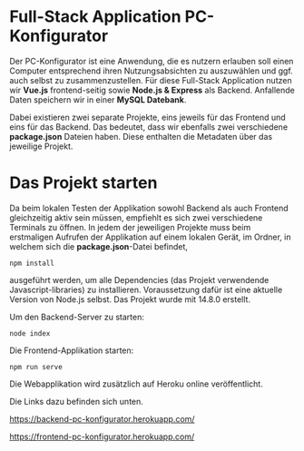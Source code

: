 # Full-Stack Application PC-Konfigurator

Der PC-Konfigurator ist eine Anwendung, die es nutzern erlauben soll einen Computer entsprechend ihren Nutzungsabsichten zu auszuwählen und ggf. auch selbst zu zusammenzustellen. Für diese Full-Stack Application nutzen wir **Vue.js** frontend-seitig sowie **Node.js & Express** als Backend. Anfallende Daten speichern wir in einer **MySQL Datebank**.

Dabei existieren zwei separate Projekte, eins jeweils für das Frontend und eins für das Backend. Das bedeutet, dass wir ebenfalls zwei verschiedene **package.json** Dateien haben. Diese enthalten die Metadaten über das jeweilige Projekt.

# Das Projekt starten

Da beim lokalen Testen der Applikation sowohl Backend als auch Frontend gleichzeitig aktiv sein müssen, empfiehlt es sich zwei verschiedene Terminals zu öffnen. In jedem der jeweiligen Projekte muss beim erstmaligen Aufrufen der Applikation auf einem lokalen Gerät, im Ordner, in welchem sich die **package.json**-Datei befindet, 

    npm install

ausgeführt werden, um alle Dependencies (das Projekt verwendende Javascript-libraries) zu installieren. Voraussetzung dafür ist eine aktuelle Version von Node.js selbst. Das Projekt wurde mit 14.8.0 erstellt.

Um den Backend-Server zu starten:

    node index

Die Frontend-Applikation starten:

    npm run serve

Die Webapplikation wird zusätzlich auf Heroku online veröffentlicht. 

Die Links dazu befinden sich unten. 

https://backend-pc-konfigurator.herokuapp.com/

https://frontend-pc-konfigurator.herokuapp.com/